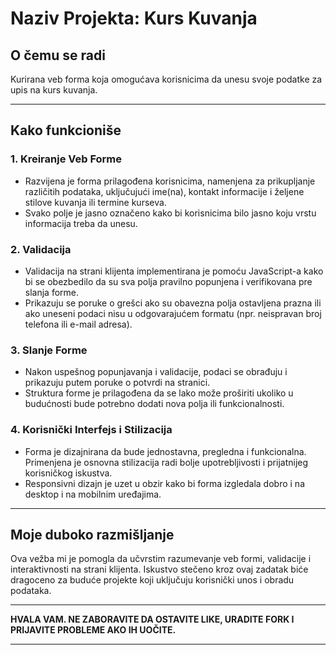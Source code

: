 # Naziv Projekta: Kurs Kuvanja

## O čemu se radi

Kurirana veb forma koja omogućava korisnicima da unesu svoje podatke za upis na kurs kuvanja.

---

## Kako funkcioniše

### 1. **Kreiranje Veb Forme**

* Razvijena je forma prilagođena korisnicima, namenjena za prikupljanje različitih podataka, uključujući ime(na), kontakt informacije i željene stilove kuvanja ili termine kurseva.
* Svako polje je jasno označeno kako bi korisnicima bilo jasno koju vrstu informacija treba da unesu.

### 2. **Validacija**

* Validacija na strani klijenta implementirana je pomoću JavaScript-a kako bi se obezbedilo da su sva polja pravilno popunjena i verifikovana pre slanja forme.
* Prikazuju se poruke o grešci ako su obavezna polja ostavljena prazna ili ako uneseni podaci nisu u odgovarajućem formatu (npr. neispravan broj telefona ili e-mail adresa).

### 3. **Slanje Forme**

* Nakon uspešnog popunjavanja i validacije, podaci se obrađuju i prikazuju putem poruke o potvrdi na stranici.
* Struktura forme je prilagođena da se lako može proširiti ukoliko u budućnosti bude potrebno dodati nova polja ili funkcionalnosti.

### 4. **Korisnički Interfejs i Stilizacija**

* Forma je dizajnirana da bude jednostavna, pregledna i funkcionalna. Primenjena je osnovna stilizacija radi bolje upotrebljivosti i prijatnijeg korisničkog iskustva.
* Responsivni dizajn je uzet u obzir kako bi forma izgledala dobro i na desktop i na mobilnim uređajima.

---

## Moje duboko razmišljanje

Ova vežba mi je pomogla da učvrstim razumevanje veb formi, validacije i interaktivnosti na strani klijenta. Iskustvo stečeno kroz ovaj zadatak biće dragoceno za buduće projekte koji uključuju korisnički unos i obradu podataka.

---

**HVALA VAM. NE ZABORAVITE DA OSTAVITE LIKE, URADITE FORK I PRIJAVITE PROBLEME AKO IH UOČITE.**

---


